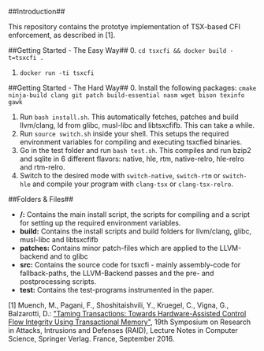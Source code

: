 ##Introduction##

This repository contains the prototye implementation of TSX-based CFI enforcement, as described in [1].

##Getting Started - The Easy Way##
0. `cd tsxcfi && docker build -t=tsxcfi .`
1. `docker run -ti tsxcfi`
    
##Getting Started - The Hard Way##
0. Install the following packages:
    `cmake ninja-build clang git patch build-essential nasm wget bison texinfo gawk`
1. Run `bash install.sh`.
  This automatically fetches, patches and build llvm/clang, ld from glibc, musl-libc and libtsxcfifb. 
  This can take a while.
2. Run `source switch.sh` inside your shell.
   This setups the required environment variables for compiling and executing tsxcfied binaries.
3. Go in the test folder and run `bash test.sh`. This compiles and run bzip2 and sqlite in 6 different flavors:
    native, hle, rtm, native-relro, hle-relro and rtm-relro.
3. Switch to the desired mode with `switch-native`, `switch-rtm` or `switch-hle` and compile your program with `clang-tsx` or `clang-tsx-relro`.

##Folders & Files##

- **/:** Contains the main install script, the scripts for compiling and a script for setting up the required environment variables.
- **build:** Contains the install scripts and build folders for llvm/clang, glibc, musl-libc and libtsxcfifb
- **patches:** Contains minor patch-files which are applied to the LLVM-backend and to glibc
- **src:** Contains the source code for tsxcfi - mainly assembly-code for fallback-paths, the LLVM-Backend passes and the pre- and postprocessing scripts. 
- **test:** Contains the test-programs instrumented in the paper.



[1] Muench, M., Pagani, F., Shoshitaishvili, Y., Kruegel, C., Vigna, G., Balzarotti, D.: ["Taming Transactions: Towards Hardware-Assisted Control Flow Integrity Using Transactional Memory"](http://www.s3.eurecom.fr/docs/raid16_muench.pdf), 19th Symposium on Research in Attacks, Intrusions and Defenses (RAID), Lecture Notes in Computer Science, Springer Verlag.
France, September 2016.
